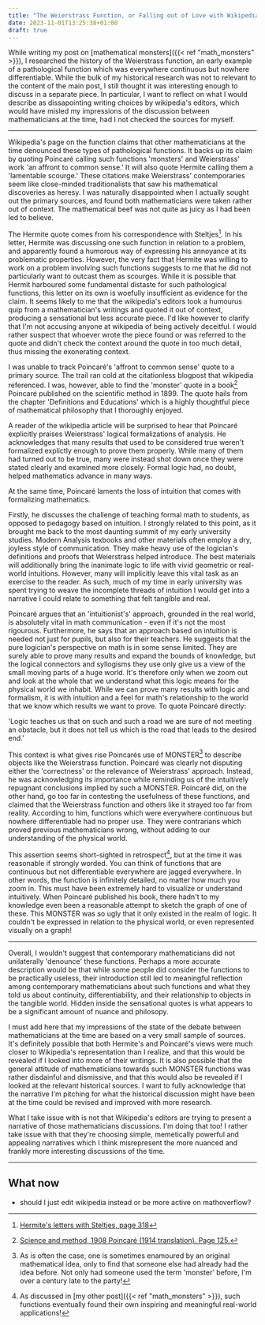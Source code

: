 ```yaml
---
title: "The Weierstrass Function, or Falling out of Love with Wikipedia"
date: 2023-11-01T13:25:38+01:00
draft: true
---
```


While writing my post on [mathematical monsters]({{< ref "math_monsters" >}}), I researched the history of the Weierstrass function, an early example of a pathological function which was everywhere continuous but nowhere differentiable. While the bulk of my historical research was not to relevant to the content of the main post, I still thought it was interesting enough to discuss in a separate piece. In particular, I want to reflect on what I would describe as dissapointing writing choices by wikipedia's editors, which would have misled my impressions of the discussion between mathematicians at the time, had I not checked the sources for myself.

----

Wikipedia's page on the function claims that other mathematicians at the time denounced these types of pathological functions. It backs up its claim by quoting Poincaré calling such functions 'monsters' and Weierstrass' work 'an affront to common sense.' It will also quote Hermite calling them a 'lamentable scourge.' These citations make Weierstrass' contemporaries seem like close-minded traditionalists that saw his mathematical discoveries as heresy. I was naturally disappointed when I actually sought out the primary sources, and found both mathematicians were taken rather out of context. The mathematical beef was not quite as juicy as I had been led to believe.

The Hermite quote comes from his correspondence with Steltjes[^5]. In his letter, Hermite was discussing one such function in relation to a problem, and apparently found a humorous way of expressing his annoyance at its problematic properties. However, the very fact that Hermite was willing to work on a problem involving such functions suggests to me that he did not particularly want to outcast them as scourges. While it is possible that Hermit harboured some fundamental distaste for such pathological functions, this letter on its own is woefully insufficient as evidence for the claim. It seems likely to me that the wikipedia's editors took a humourus quip from a mathematician's writings and quoted it out of context, producing a sensational but less accurate piece. I'd like however to clarify that I'm not accusing anyone at wikipedia of being actively deceitful. I would rather suspect that whoever wrote the piece found or was referred to the quote and didn't check the context around the quote in too much detail, thus missing the exonerating context.

I was unable to track Poincaré's 'affront to common sense' quote to a primary source. The trail ran cold at the citationless blogpost that wikipedia referenced. I was, however, able to find the 'monster' quote in a book[^6] Poincaré published on the scientific method in 1899. The quote hails from the chapter 'Definitions and Educations' which is a highly thoughtful piece of mathematical philosophy that I thoroughly enjoyed.

A reader of the wikipedia article will be surprised to hear that Poincaré explicitly praises Weierstrass' logical formalizations of analysis. He acknowledges that many results that used to be considered true weren't formalized explictly enough to prove them properly. While many of them had turned out to be true, many were instead shot down once they were stated clearly and examined more closely. Formal logic had, no doubt, helped mathematics advance in many ways.

At the same time, Poincaré laments the loss of intuition that comes with formalizing mathematics. 

Firstly, he discusses the challenge of teaching formal math to students, as opposed to pedagogy based on intuition. I strongly related to this point, as it brought me back to the most daunting summit of my early university studies. Modern Analysis texbooks and other materials often employ a dry, joyless style of communication. They make heavy use of the logician's definitions and proofs that Weierstrass helped introduce. The best materials will additionally bring the inanimate logic to life with vivid geometric or real-world intuitions. However, many will implicitly leave this vital task as an exercise to the reader. As such, much of my time in early university was spent trying to weave the incomplete threads of intuition I would get into a narrative I could relate to something that felt tangible and real.

Poincaré argues that an 'intuitionist's' approach, grounded in the real world, is absolutely vital in math communication - even if it's not the most rigourous. Furthermore, he says that an approach based on intuition is needed not just for pupils, but also for their teachers. He suggests that the pure logician's perspective on math is in some sense limited. They are surely able to prove many results and expand the bounds of knowledge, but the logical connectors and syllogisms they use only give us a view of the small moving parts of a huge world. It's therefore only when we zoom out and look at the whole that we understand what this logic means for the physical world we inhabit. While we can prove many results with logic and formalism, it is with intuition and a feel for math's relationship to the world that we know which results we want to prove. To quote Poincaré directly:

'Logic teaches us that on such and such a road we are sure of not meeting an obstacle, but it does not tell us which is the road that leads to the desired end.'

This context is what gives rise Poincarés use of MONSTER[^8] to describe objects like the Weierstrass function. Poincaré was clearly not disputing either the 'correctness' or the relevance of Weierstrass' approach. Instead, he was acknowledging its importance while reminding us of the intuitively repugnant conclusions implied by such a MONSTER. Poincaré did, on the other hand, go too far in contesting the usefulness of these functions, and claimed that the Weierstrass function and others like it strayed too far from reality. According to him, functions which were everywhere continuous but nowhere differentiable had no proper use. They were contrarians which proved previous mathematicians wrong, without adding to our understanding of the physical world. 

This assertion seems short-sighted in retrospect[^9], but at the time it was reasonable if strongly worded. You can think of functions that are continuous but not differentiable everywhere are jagged everywhere. In other words, the function is infinitely detailed, no matter how much you zoom in. This must have been extremely hard to visualize or understand intuitively. When Poincaré published his book, there hadn't to my knowledge even been a reasonable attempt to sketch the graph of one of these. This MONSTER was so ugly that it only existed in the realm of logic. It couldn't be expressed in relation to the physical world, or even represented visually on a graph!

-----

Overall, I wouldn't suggest that contemporary mathematicians did not unilaterally 'denounce' these functions. Perhaps a more accurate description would be that while some people did consider the functions to be practically useless, their introduction still led to meaningful reflection among contemporary mathematicians about such functions and what they told us about continuity, differentiability, and their relationship to objects in the tangible world. Hidden inside the sensational quotes is what appears to be a significant amount of nuance and philosopy. 

I must add here that my impressions of the state of the debate between mathematicians at the time are based on a very small sample of sources. It's definitely possible that both Hermite's and Poincaré's views were much closer to Wikipedia's representation than I realize, and that this would be revealed if I looked into more of their writings. It is also possible that the general attitude of mathematicians towards such MONSTER functions was rather disdainful and dismissive, and that this would also be revealed if I looked at the relevant historical sources. I want to fully acknowledge that the narrative I'm pitching for what the historical discussion might have been at the time could be revised and improved with more research.

What I take issue with is not that Wikipedia's editors are trying to present a narrative of those mathematicians discussions. I'm doing that too! I rather take issue with that they're choosing simple, memetically powerful and appealing narratives which I think misrepresent the more nuanced and frankly more interesting discussions of the time. 

---- 

## What now

- should I just edit wikipedia instead or be more active on mathoverflow?

[^5]: [Hermite's letters with Steltjes, page 318](https://archive.org/details/correspondanced01bourgoog/page/n335/mode/2up)

[^6]: [Science and method, 1908 Poincaré (1914 translation). Page 125.](https://archive.org/details/b21974123/page/124/mode/2up)

[^8]: As is often the case, one is sometimes enamoured by an original mathematical idea, only to find that someone else had already had the idea before. Not only had someone used the term 'monster' before, I'm over a century late to the party!

[^9]: As discussed in [my other post]({{< ref "math_monsters" >}}), such functions eventually found their own inspiring and meaningful real-world applications!